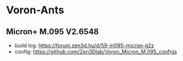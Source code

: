 # Voron-Ants

## Micron+ M.095 V2.6548
- build log: https://forum.zen3d.hu/d/59-m095-micron-g2z
- config: https://github.com/Zen3Dlab/Voron_Micron_M.095_configs
